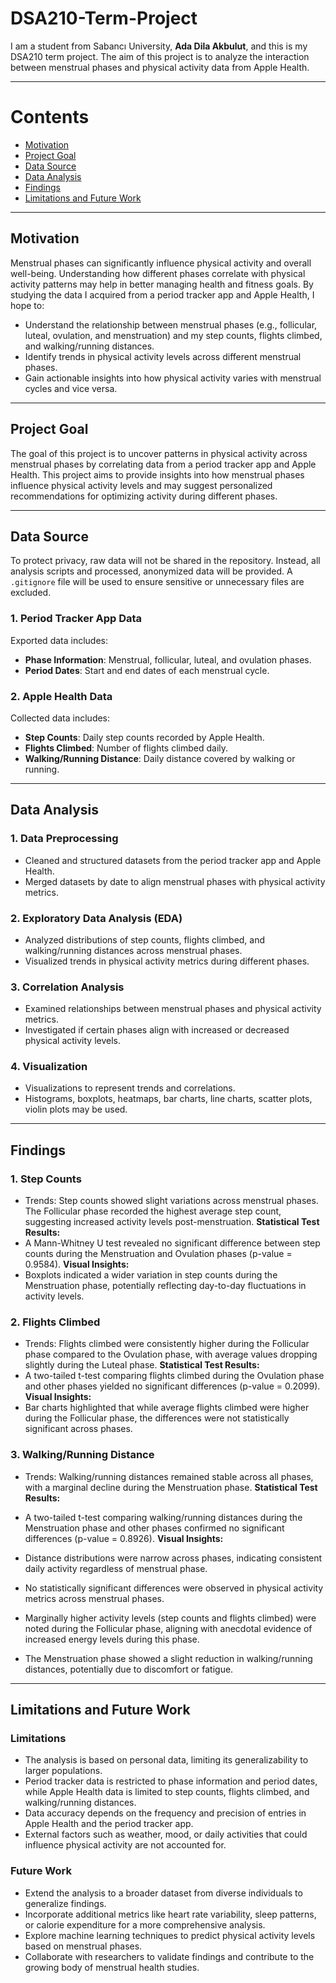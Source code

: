 # DSA210-Term-Project

I am a student from Sabancı University, **Ada Dila Akbulut**, and this is my DSA210 term project. 
The aim of this project is to analyze the interaction between menstrual phases and physical activity data from Apple Health.

---

# Contents
- [Motivation](#motivation)
- [Project Goal](#project-goal)
- [Data Source](#data-source)
- [Data Analysis](#data-analysis)
- [Findings](#findings)
- [Limitations and Future Work](#limitations-and-future-work)

---

## **Motivation**
Menstrual phases can significantly influence physical activity and overall well-being. Understanding how different phases correlate with physical activity patterns may help in better managing health and fitness goals. By studying the data I acquired from a period tracker app and Apple Health, I hope to:
- Understand the relationship between menstrual phases (e.g., follicular, luteal, ovulation, and menstruation) and my step counts, flights climbed, and walking/running distances.
- Identify trends in physical activity levels across different menstrual phases.
- Gain actionable insights into how physical activity varies with menstrual cycles and vice versa.

---

## **Project Goal**
The goal of this project is to uncover patterns in physical activity across menstrual phases by correlating data from a period tracker app and Apple Health. This project aims to provide insights into how menstrual phases influence physical activity levels and may suggest personalized recommendations for optimizing activity during different phases.

---

## **Data Source**
To protect privacy, raw data will not be shared in the repository. Instead, all analysis scripts and processed, anonymized data will be provided. A `.gitignore` file will be used to ensure sensitive or unnecessary files are excluded.

### **1. Period Tracker App Data**
Exported data includes:
- **Phase Information**: Menstrual, follicular, luteal, and ovulation phases.
- **Period Dates**:  Start and end dates of each menstrual cycle.

### **2. Apple Health Data**
Collected data includes:
- **Step Counts**: Daily step counts recorded by Apple Health.
- **Flights Climbed**: Number of flights climbed daily.
- **Walking/Running Distance**: Daily distance covered by walking or running.
  
---

## **Data Analysis**

### **1. Data Preprocessing**
- Cleaned and structured datasets from the period tracker app and Apple Health.
- Merged datasets by date to align menstrual phases with physical activity metrics.
  
### **2. Exploratory Data Analysis (EDA)**
- Analyzed distributions of step counts, flights climbed, and walking/running distances across menstrual phases.
- Visualized trends in physical activity metrics during different phases.
  
### **3. Correlation Analysis**
- Examined relationships between menstrual phases and physical activity metrics.
- Investigated if certain phases align with increased or decreased physical activity levels.

### **4. Visualization**
- Visualizations to represent trends and correlations.
- Histograms, boxplots, heatmaps, bar charts, line charts, scatter plots, violin plots may be used.

---

## **Findings**
### **1. Step Counts**
- Trends: Step counts showed slight variations across menstrual phases. The Follicular phase recorded the highest average step count, suggesting increased activity levels post-menstruation.
**Statistical Test Results:**
- A Mann-Whitney U test revealed no significant difference between step counts during the Menstruation and Ovulation phases (p-value = 0.9584).
**Visual Insights:**
- Boxplots indicated a wider variation in step counts during the Menstruation phase, potentially reflecting day-to-day fluctuations in activity levels.
  
### **2. Flights Climbed**
- Trends: Flights climbed were consistently higher during the Follicular phase compared to the Ovulation phase, with average values dropping slightly during the Luteal phase.
**Statistical Test Results:**
- A two-tailed t-test comparing flights climbed during the Ovulation phase and other phases yielded no significant differences (p-value = 0.2099).
**Visual Insights:**
- Bar charts highlighted that while average flights climbed were higher during the Follicular phase, the differences were not statistically significant across phases.
  
### **3. Walking/Running Distance**
- Trends: Walking/running distances remained stable across all phases, with a marginal decline during the Menstruation phase.
**Statistical Test Results:**
- A two-tailed t-test comparing walking/running distances during the Menstruation phase and other phases confirmed no significant differences (p-value = 0.8926).
**Visual Insights:**
- Distance distributions were narrow across phases, indicating consistent daily activity regardless of menstrual phase.

- No statistically significant differences were observed in physical activity metrics across menstrual phases.
- Marginally higher activity levels (step counts and flights climbed) were noted during the Follicular phase, aligning with anecdotal evidence of increased energy levels during this phase.
- The Menstruation phase showed a slight reduction in walking/running distances, potentially due to discomfort or fatigue.

---

## **Limitations and Future Work**
### **Limitations**
- The analysis is based on personal data, limiting its generalizability to larger populations.
- Period tracker data is restricted to phase information and period dates, while Apple Health data is limited to step counts, flights climbed, and walking/running distances.
- Data accuracy depends on the frequency and precision of entries in Apple Health and the period tracker app.
- External factors such as weather, mood, or daily activities that could influence physical activity are not accounted for.

### **Future Work**
- Extend the analysis to a broader dataset from diverse individuals to generalize findings.
- Incorporate additional metrics like heart rate variability, sleep patterns, or calorie expenditure for a more comprehensive analysis.
- Explore machine learning techniques to predict physical activity levels based on menstrual phases.
- Collaborate with researchers to validate findings and contribute to the growing body of menstrual health studies.
